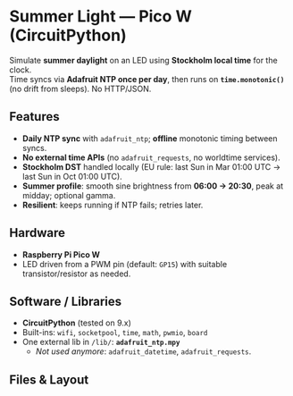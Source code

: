 # Summer Light — Pico W (CircuitPython)

Simulate **summer daylight** on an LED using **Stockholm local time** for the clock.  
Time syncs via **Adafruit NTP once per day**, then runs on **`time.monotonic()`** (no drift from sleeps). No HTTP/JSON.

## Features
- **Daily NTP sync** with `adafruit_ntp`; **offline** monotonic timing between syncs.
- **No external time APIs** (no `adafruit_requests`, no worldtime services).
- **Stockholm DST** handled locally (EU rule: last Sun in Mar 01:00 UTC → last Sun in Oct 01:00 UTC).
- **Summer profile**: smooth sine brightness from **06:00 → 20:30**, peak at midday; optional gamma.
- **Resilient**: keeps running if NTP fails; retries later.

## Hardware
- **Raspberry Pi Pico W**
- LED driven from a PWM pin (default: `GP15`) with suitable transistor/resistor as needed.

## Software / Libraries
- **CircuitPython** (tested on 9.x)
- Built-ins: `wifi`, `socketpool`, `time`, `math`, `pwmio`, `board`
- One external lib in `/lib/`: **`adafruit_ntp.mpy`**
  - _Not used anymore_: `adafruit_datetime`, `adafruit_requests`.

## Files & Layout

